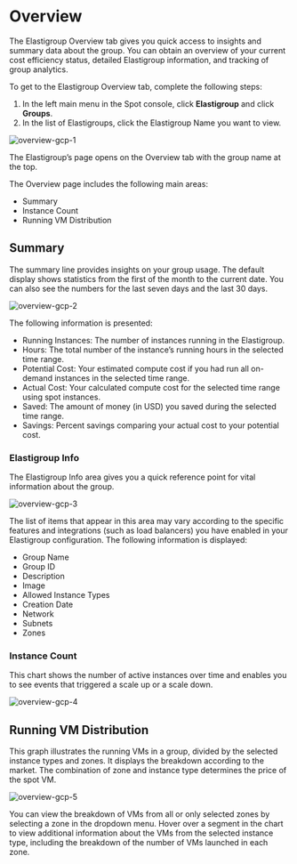 # Overview

The Elastigroup Overview tab gives you quick access to insights and summary data about the group. You can obtain an overview of your current cost efficiency status, detailed Elastigroup information, and tracking of group analytics.

To get to the Elastigroup Overview tab, complete the following steps:

1. In the left main menu in the Spot console, click **Elastigroup** and click **Groups**.
2. In the list of Elastigroups, click the Elastigroup Name you want to view.

![overview-gcp-1](https://github.com/spotinst/help/assets/106514736/c3780ea5-840f-47b2-9bb0-73f749bf9423)

The Elastigroup’s page opens on the Overview tab with the group name at the top.

The Overview page includes the following main areas:

- Summary
- Instance Count
- Running VM Distribution

## Summary

The summary line provides insights on your group usage. The default display shows statistics from the first of the month to the current date. You can also see the numbers for the last seven days and the last 30 days.

![overview-gcp-2](https://github.com/spotinst/help/assets/106514736/54f4a5da-e265-496b-8277-b8091e558133)

The following information is presented:

- Running Instances: The number of instances running in the Elastigroup.
- Hours: The total number of the instance’s running hours in the selected time range.
- Potential Cost: Your estimated compute cost if you had run all on-demand instances in the selected time range.
- Actual Cost: Your calculated compute cost for the selected time range using spot instances.
- Saved: The amount of money (in USD) you saved during the selected time range.
- Savings: Percent savings comparing your actual cost to your potential cost.

### Elastigroup Info

The Elastigroup Info area gives you a quick reference point for vital information about the group.

![overview-gcp-3](https://github.com/spotinst/help/assets/106514736/538d9796-bd7c-4b4f-b2f9-3e002aa4c0e3)

The list of items that appear in this area may vary according to the specific features and integrations (such as load balancers) you have enabled in your Elastigroup configuration. The following information is displayed:

- Group Name
- Group ID
- Description
- Image
- Allowed Instance Types
- Creation Date
- Network
- Subnets
- Zones

### Instance Count

This chart shows the number of active instances over time and enables you to see events that triggered a scale up or a scale down.

![overview-gcp-4](https://github.com/spotinst/help/assets/106514736/46da7b5f-b055-4953-8876-5db5d6b11738)

## Running VM Distribution

This graph illustrates the running VMs in a group, divided by the selected instance types and zones. It displays the breakdown according to the market. The combination of zone and instance type determines the price of the spot VM.

![overview-gcp-5](https://github.com/spotinst/help/assets/106514736/d43e4559-a23a-4e75-b149-2a979e7e4fa6)

You can view the breakdown of VMs from all or only selected zones by selecting a zone in the dropdown menu. Hover over a segment in the chart to view additional information about the VMs from the selected instance type, including the breakdown of the number of VMs launched in each zone.
